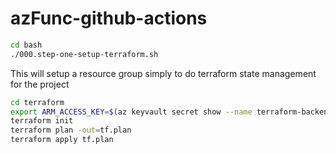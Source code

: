 # azFunc-github-actions

```bash
cd bash
./000.step-one-setup-terraform.sh
```
This will setup a resource group simply to do terraform state management for the project

```bash
cd terraform
export ARM_ACCESS_KEY=$(az keyvault secret show --name terraform-backend-key --vault-name kv-tf-githubaction --query value -o tsv)  
terraform init
terraform plan -out=tf.plan
terraform apply tf.plan
```
